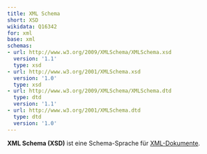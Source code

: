 ```yaml
---
title: XML Schema
short: XSD
wikidata: Q16342
for: xml
base: xml
schemas:
- url: http://www.w3.org/2009/XMLSchema/XMLSchema.xsd
  version: '1.1'
  type: xsd
- url: http://www.w3.org/2001/XMLSchema.xsd
  version: '1.0'
  type: xsd
- url: http://www.w3.org/2009/XMLSchema/XMLSchema.dtd
  type: dtd
  version: '1.1'
- url: http://www.w3.org/2001/XMLSchema.dtd
  type: dtd
  version: '1.0'
---
```


**XML Schema (XSD)** ist eine Schema-Sprache für [XML-Dokumente](../xml).

